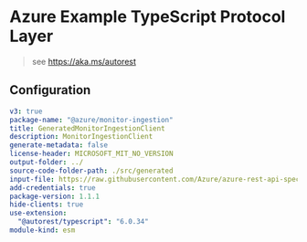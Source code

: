 # Azure Example TypeScript Protocol Layer

> see https://aka.ms/autorest

## Configuration

```yaml
v3: true
package-name: "@azure/monitor-ingestion"
title: GeneratedMonitorIngestionClient
description: MonitorIngestionClient
generate-metadata: false
license-header: MICROSOFT_MIT_NO_VERSION
output-folder: ../
source-code-folder-path: ./src/generated
input-file: https://raw.githubusercontent.com/Azure/azure-rest-api-specs/f07297ce913bfc911470a86436e73c9aceec0587/specification/monitor/data-plane/ingestion/stable/2023-01-01/DataCollectionRules.json
add-credentials: true
package-version: 1.1.1
hide-clients: true
use-extension:
  "@autorest/typescript": "6.0.34"
module-kind: esm
```
